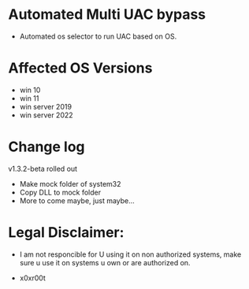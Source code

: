 # Automated Multi UAC bypass 

* Automated os selector to run UAC based on OS.

# Affected OS Versions

* win 10 
* win 11 
* win server 2019
* win server 2022
 
# Change log 
v1.3.2-beta rolled out

* Make mock folder of system32 
* Copy DLL to mock folder
* More to come maybe, just maybe...

 
# Legal Disclaimer: 
* I am not responcible for U using it on non authorized systems, make sure u use it on systems u own or are authorized on. 

* x0xr00t 


